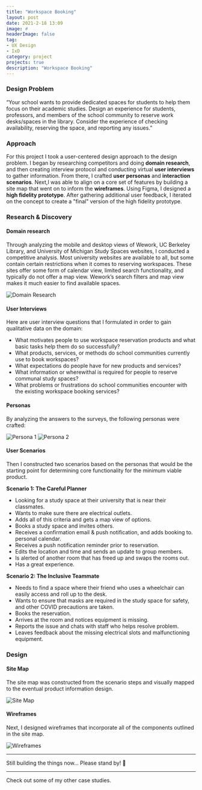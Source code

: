 ```yaml
---
title: "Workspace Booking"
layout: post
date: 2021-2-18 13:09
image: #
headerImage: false
tag:
- UX Design
- IxD
category: project
projects: true
description: "Workspace Booking"
---
```


### Design Problem

“Your school wants to provide dedicated spaces for students to help them focus on their academic studies. Design an experience for students, professors, and members of the school community to reserve work desks/spaces in the library. Consider the experience of checking availability, reserving the space, and reporting any issues.”

### Approach

For this project I took a user-centered design approach to the design problem. I began by researching competitors and doing **domain research**, and then creating interview protocol and conducting virtual **user interviews** to gather information. From there, I crafted **user personas** and **interaction scenarios**. Next,I was able to align on a core set of features by building a site map that went on to inform the **wireframes**. Using Figma, I designed a **high fidelity prototype**. After gathering additional user feedback, I iterated on the concept to create a "final" version of the high fidelity prototype.

### Research & Discovery

#### Domain research

Through analyzing the mobile and desktop views of Wework, UC Berkeley Library, and University of Michigan Study Spaces websites, I conducted a competitive analysis. Most university websites are available to all, but some contain certain restrictions when it comes to reserving workspaces. These sites offer some form of calendar view, limited search functionality, and typically do not offer a map view. Wework’s search filters and map view makes it much easier to find available spaces.

<img src="http://nicholasgiles.com/assets/images/workspace/competitiveanalysis.svg" class="bigger-image" alt="Domain Research" />

#### User Interviews

Here are user interview questions that I formulated in order to gain qualitative data on the domain:
* What motivates people to use workspace reservation products and what basic tasks help them do so successfully?
* What products, services, or methods do school communities currently use to book workspaces?
* What expectations do people have for new products and services?
* What information or wherewithal is required for people to reserve communal study spaces?
* What problems or frustrations do school communities encounter with the existing workspace booking services?

#### Personas

By analyzing the answers to the surveys, the following personas were crafted:

<img src="http://nicholasgiles.com/assets/images/workspace/persona1.svg" class="bigger-image" alt="Persona 1" />
<img src="http://nicholasgiles.com/assets/images/workspace/persona2.svg" class="bigger-image" alt="Persona 2" />

#### User Scenarios

Then I constructed two scenarios based on the personas that would be the starting point for determining core functionality for the minimum viable product.

**Scenario 1: The Careful Planner**
* Looking for a study space at their university that is near their classmates.
* Wants to make sure there are electrical outlets.
* Adds all of this criteria and gets a map view of options.
* Books a study space and invites others.
* Receives a confirmation email & push notification, and adds booking to. personal calendar.
* Receives a push notification reminder prior to reservation.
* Edits the location and time and sends an update to group members.
* Is alerted of another room that has freed up and swaps the rooms out.
* Has a great experience.

**Scenario 2: The Inclusive Teammate**
* Needs to find a space where their friend who uses a wheelchair can easily access and roll up to the desk.
* Wants to ensure that masks are required in the study space for safety, and other COVID precautions are taken.
* Books the reservation.
* Arrives at the room and notices equipment is missing.
* Reports the issue and chats with staff who helps resolve problem.
* Leaves feedback about the missing electrical slots and malfunctioning equipment.

### Design

#### Site Map

The site map was constructed from the scenario steps and visually mapped to the eventual product information design.

<img src="http://nicholasgiles.com/assets/images/workspace/sitemap.svg" class="bigger-image" alt="Site Map" />

#### Wireframes

Next, I designed wireframes that incorporate all of the components outlined in the site map.

<img src="http://nicholasgiles.com/assets/images/workspace/wireframes.svg" class="bigger-image" alt="Wireframes" />

---

Still building the things now... Please stand by! 🙏

---

Check out some of my other <span class="evidence"><a href="https://nicholasgiles.com/projects/" style="text-decoration: none">case studies</a></span>.
